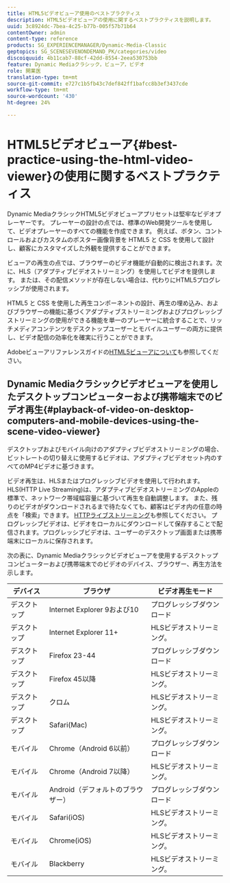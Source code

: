 ```yaml
---
title: HTML5ビデオビューア使用のベストプラクティス
description: HTML5ビデオビューアの使用に関するベストプラクティスを説明します。
uuid: 3c8924dc-7bea-4c25-b77b-005f57b71b64
contentOwner: admin
content-type: reference
products: SG_EXPERIENCEMANAGER/Dynamic-Media-Classic
geptopics: SG_SCENESEVENONDEMAND_PK/categories/video
discoiquuid: 4b11cab7-88cf-42dd-8554-2eea530753bb
feature: Dynamic Mediaクラシック，ビューア，ビデオ
role: 開業医
translation-type: tm+mt
source-git-commit: e727c1b5fb43c7def842ff1bafcc8b3ef3437cde
workflow-type: tm+mt
source-wordcount: '430'
ht-degree: 24%

---
```



# HTML5ビデオビューア{#best-practice-using-the-html-video-viewer}の使用に関するベストプラクティス

Dynamic MediaクラシックHTML5ビデオビューアプリセットは堅牢なビデオプレーヤーです。 プレーヤーの設計の点では、標準のWeb開発ツールを使用して、ビデオプレーヤーのすべての機能を作成できます。 例えば、ボタン、コントロールおよびカスタムのポスター画像背景を HTML5 と CSS を使用して設計し、顧客にカスタマイズした外観を提供することができます。

ビューアの再生の点では、ブラウザーのビデオ機能が自動的に検出されます。次に、HLS（アダプティブビデオストリーミング）を使用してビデオを提供します。 または、その配信メソッドが存在しない場合は、代わりにHTML5プログレッシブが使用されます。

HTML5 と CSS を使用した再生コンポーネントの設計、再生の埋め込み、およびブラウザーの機能に基づくアダプティブストリーミングおよびプログレッシブストリーミングの使用ができる機能を単一のプレーヤーに統合することで、リッチメディアコンテンツをデスクトップユーザーとモバイルユーザーの両方に提供し、ビデオ配信の効率化を確実に行うことができます。

Adobeビューアリファレンスガイドの[HTML5ビューアについて](https://experienceleague.adobe.com/docs/dynamic-media-developer-resources/library/viewers-for-aem-assets-only/c-html5-aem-asset-viewers.html?lang=en#viewers-for-aem-assets-only)も参照してください。

## Dynamic Mediaクラシックビデオビューアを使用したデスクトップコンピューターおよび携帯端末でのビデオ再生{#playback-of-video-on-desktop-computers-and-mobile-devices-using-the-scene-video-viewer}

デスクトップおよびモバイル向けのアダプティブビデオストリーミングの場合、ビットレートの切り替えに使用するビデオは、アダプティブビデオセット内のすべてのMP4ビデオに基づきます。

ビデオ再生は、HLSまたはプログレッシブビデオを使用して行われます。 HLS(HTTP Live Streaming)は、アダプティブビデオストリーミングのAppleの標準で、ネットワーク帯域幅容量に基づいて再生を自動調整します。 また、残りのビデオがダウンロードされるまで待たなくても、顧客はビデオ内の任意の時点を「検索」できます。 [HTTPライブストリーミング](https://developer.apple.com/streaming/)も参照してください。 プログレッシブビデオは、ビデオをローカルにダウンロードして保存することで配信されます。プログレッシブビデオは、ユーザーのデスクトップ画面または携帯端末にローカルに保存されます。

次の表に、Dynamic Mediaクラシックビデオビューアを使用するデスクトップコンピューターおよび携帯端末でのビデオのデバイス、ブラウザー、再生方法を示します。

| デバイス | ブラウザ | ビデオ再生モード |
|--- |--- |--- |
| デスクトップ | Internet Explorer 9および10 | プログレッシブダウンロード |
| デスクトップ | Internet Explorer 11+ | HLSビデオストリーミング。 |
| デスクトップ | Firefox 23-44 | プログレッシブダウンロード |
| デスクトップ | Firefox 45以降 | HLSビデオストリーミング。 |
| デスクトップ | クロム | HLSビデオストリーミング。 |
| デスクトップ | Safari(Mac) | HLSビデオストリーミング。 |
| モバイル | Chrome（Android 6以前） | プログレッシブダウンロード |
| モバイル | Chrome（Android 7以降） | HLSビデオストリーミング。 |
| モバイル | Android（デフォルトのブラウザー） | プログレッシブダウンロード |
| モバイル | Safari(iOS) | HLSビデオストリーミング。 |
| モバイル | Chrome(iOS) | HLSビデオストリーミング。 |
| モバイル | Blackberry | HLSビデオストリーミング。 |
